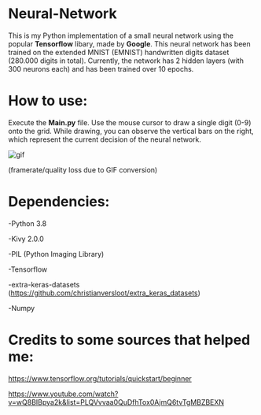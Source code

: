 # Neural-Network
This is my Python implementation of a small neural network using the popular <b>Tensorflow</b> libary, made by <b>Google</b>.
This neural network has been trained on the extended MNIST (EMNIST) handwritten digits dataset (280.000 digits in total).
Currently, the network has 2 hidden layers (with 300 neurons each) and has been trained over 10 epochs.

# <b>How to use: </b>

Execute the <b>Main.py</b> file. Use the mouse cursor to draw a single digit (0-9) onto the grid. While drawing, you can observe the vertical bars on the right, which
represent the current decision of the neural network.

![gif](https://media.giphy.com/media/zyrncvyZos8SJ2977x/giphy.gif)

(framerate/quality loss due to GIF conversion)

# <b>Dependencies:</b>

-Python 3.8

-Kivy 2.0.0

-PIL (Python Imaging Library)

-Tensorflow

-extra-keras-datasets (https://github.com/christianversloot/extra_keras_datasets)

-Numpy

# <b>Credits to some sources that helped me: </b>

https://www.tensorflow.org/tutorials/quickstart/beginner

https://www.youtube.com/watch?v=wQ8BIBpya2k&list=PLQVvvaa0QuDfhTox0AjmQ6tvTgMBZBEXN
